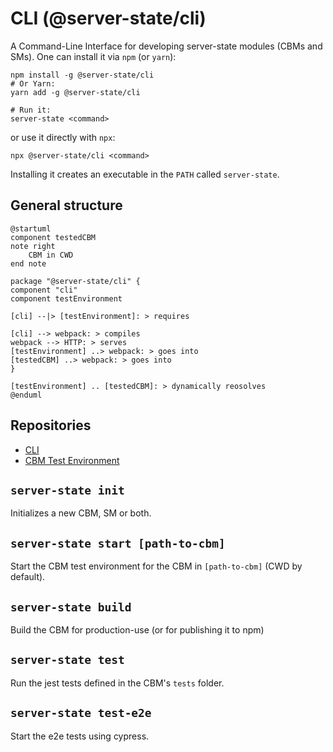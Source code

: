 # CLI (@server-state/cli)

A Command-Line Interface for developing server-state modules (CBMs and SMs).
One can install it via `npm` (or `yarn`):

```shell
npm install -g @server-state/cli
# Or Yarn:
yarn add -g @server-state/cli

# Run it:
server-state <command>
```
 
or use it directly with `npx`:

 ```shell
npx @server-state/cli <command>
```
 
Installing it creates an executable in the `PATH` called `server-state`.

## General structure

```plantuml
@startuml
component testedCBM
note right
    CBM in CWD
end note

package "@server-state/cli" {
component "cli"
component testEnvironment

[cli] --|> [testEnvironment]: > requires

[cli] --> webpack: > compiles
webpack --> HTTP: > serves
[testEnvironment] ..> webpack: > goes into
[testedCBM] ..> webpack: > goes into
}

[testEnvironment] .. [testedCBM]: > dynamically reosolves
@enduml
```

## Repositories
- [CLI](https://github.com/server-state/cli)
- [CBM Test Environment](https://github.com/server-state/cbm-test-environment)

## `server-state init`
Initializes a new CBM, SM or both.

## `server-state start [path-to-cbm]`
Start the CBM test environment for the CBM in `[path-to-cbm]` (CWD by default).

## `server-state build`
Build the CBM for production-use (or for publishing it to npm)

## `server-state test`
Run the jest tests defined in the CBM's `tests` folder.

## `server-state test-e2e`
Start the e2e tests using cypress. 
